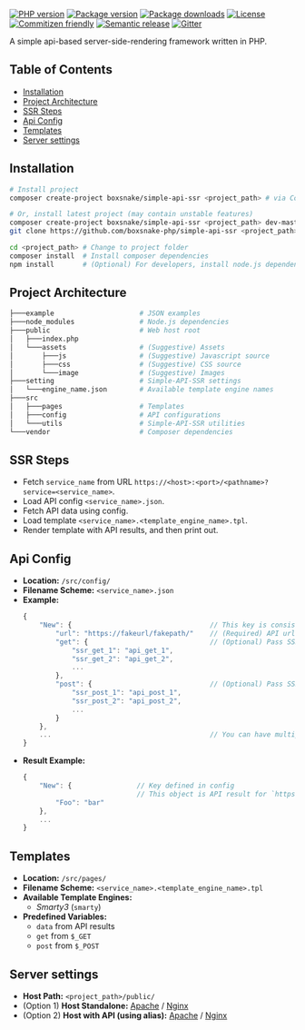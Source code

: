 [![PHP version][*v-php]][@php]
[![Package version][*v]][@packagist]
[![Package downloads][*down]][@packagist]
[![License][*license]][@license]
[![Commitizen friendly][*commitizen]][@commitizen]
[![Semantic release][*semantic]][@semantic]
[![Gitter][*gitter]][@gitter]

A simple api-based server-side-rendering framework written in PHP.

## Table of Contents
<!-- MarkdownTOC autolink="true" bracket="round" -->

- [Installation](#installation)
- [Project Architecture](#project-architecture)
- [SSR Steps](#ssr-steps)
- [Api Config](#api-config)
- [Templates](#templates)
- [Server settings](#server-settings)

<!-- /MarkdownTOC -->

## Installation
```bash
# Install project
composer create-project boxsnake/simple-api-ssr <project_path> # via Composer

# Or, install latest project (may contain unstable features)
composer create-project boxsnake/simple-api-ssr <project_path> dev-master # (Option 1) via Composer
git clone https://github.com/boxsnake-php/simple-api-ssr <project_path>   # (Option 2) via Git

cd <project_path> # Change to project folder
composer install  # Install composer dependencies
npm install       # (Optional) For developers, install node.js dependencies
```

## Project Architecture
```bash
├───example                     # JSON examples
├───node_modules                # Node.js dependencies
├───public                      # Web host root
│   ├───index.php
│   └───assets                  # (Suggestive) Assets
│       ├───js                  # (Suggestive) Javascript source
│       ├───css                 # (Suggestive) CSS source
│       └───image               # (Suggestive) Images
├───setting                     # Simple-API-SSR settings
│   └───engine_name.json        # Available template engine names
├───src
│   ├───pages                   # Templates
│   ├───config                  # API configurations
│   └───utils                   # Simple-API-SSR utilities
└───vendor                      # Composer dependencies
```

## SSR Steps
* Fetch `service_name` from URL `https://<host>:<port>/<pathname>?service=<service_name>`.
* Load API config `<service_name>.json`.
* Fetch API data using config.
* Load template `<service_name>.<template_engine_name>.tpl`.
* Render template with API results, and then print out.

## Api Config
* __Location:__ `/src/config/`
* __Filename Scheme:__ `<service_name>.json`
* __Example:__
    ```javascript
    {
        "New": {                                  // This key is consistent with keys in results data
            "url": "https://fakeurl/fakepath/"    // (Required) API url
            "get": {                              // (Optional) Pass SSR GET params to API (via GET)
                "ssr_get_1": "api_get_1",
                "ssr_get_2": "api_get_2",
                ...
            },
            "post": {                             // (Optional) Pass SSR POST data to API (via POST)
                "ssr_post_1": "api_post_1",
                "ssr_post_2": "api_post_2",
                ...
            }
        },
        ...                                       // You can have multiple API sets
    }
    ```
* __Result Example:__
    ```javascript
    {
        "New": {                // Key defined in config
                                // This object is API result for `https://fakeurl/fakepath`
            "Foo": "bar"
        },
        ...
    }
    ```

## Templates
* __Location:__ `/src/pages/`
* __Filename Scheme:__ `<service_name>.<template_engine_name>.tpl`
* __Available Template Engines:__
    * _Smarty3_ (`smarty`)
* __Predefined Variables:__
    * `data` from API results
    * `get` from `$_GET`
    * `post` from `$_POST`

## Server settings
* __Host Path:__ `<project_path>/public/`
* (Option 1) __Host Standalone:__ [Apache][@host-sa-apache] / [Nginx][@host-sa-nginx]
* (Option 2) __Host with API (using alias):__ [Apache][@host-alias-apache] / [Nginx][@host-alias-nginx]

[*v]: https://img.shields.io/packagist/v/boxsnake/simple-api-ssr.svg
[*v-php]: https://img.shields.io/packagist/php-v/boxsnake/simple-api-ssr.svg
[*down]: https://img.shields.io/packagist/dt/boxsnake/simple-api-ssr.svg
[*license]: https://img.shields.io/github/license/boxsnake-php/simple-api-ssr.svg
[*commitizen]: https://img.shields.io/badge/commitizen-friendly-brightgreen.svg
[*semantic]: https://img.shields.io/badge/%20%20%F0%9F%93%A6%F0%9F%9A%80-semantic--release-e10079.svg
[*gitter]: https://img.shields.io/gitter/room/nwjs/nw.js.svg?logo=gitter-white

[@github]: https://github.com/boxsnake-php/simple-api-ssr
[@license]: https://github.com/boxsnake-php/simple-api-ssr/blob/master/LICENSE
[@php]: http://php.net/downloads.php
[@packagist]: https://packagist.org/packages/boxsnake/simple-api-ssr
[@commitizen]: http://commitizen.github.io/cz-cli/
[@semantic]: https://github.com/semantic-release/semantic-release
[@gitter]: https://gitter.im/boxsnake/simple-api-ssr?utm_source=share-link&utm_medium=link&utm_campaign=share-link
[@host-sa-apache]: https://httpd.apache.org/docs/2.4/vhosts/
[@host-sa-nginx]: https://www.nginx.com/resources/wiki/start/topics/examples/server_blocks/#two-server-blocks-serving-static-files
[@host-alias-apache]: https://httpd.apache.org/docs/2.4/mod/mod_alias.html#alias
[@host-alias-nginx]: http://nginx.org/en/docs/http/ngx_http_core_module.html#alias
